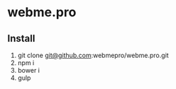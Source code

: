 # webme.pro

## Install 
1. git clone git@github.com:webmepro/webme.pro.git
2. npm i
3. bower i
4. gulp